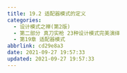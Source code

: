 ```yaml
---
title: 19.2 适配器模式的定义
categories: 
  - 设计模式之禅(第2版)
  - 第二部分 真刀实枪 23种设计模式完美演绎
  - 第19章 适配器模式
abbrlink: cd29e8a3
date: 2021-09-27 19:57:33
updated: 2021-09-27 19:57:33
---
```

